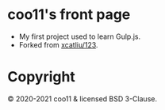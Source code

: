 # coo11's front page

- My first project used to learn Gulp.js.
- Forked from [xcatliu/123](https://github.com/xcatliu/123).

# Copyright

© 2020-2021 coo11 & licensed BSD 3-Clause.
